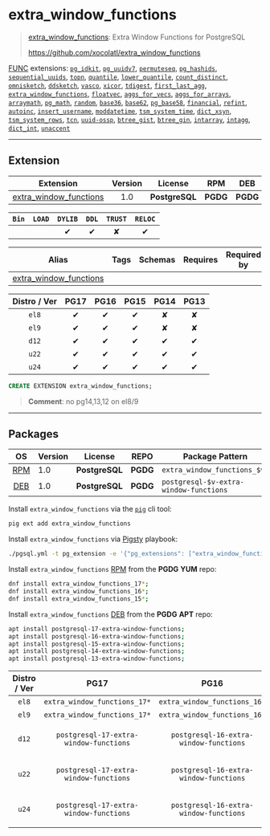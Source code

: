 # extra_window_functions


> [extra_window_functions](https://github.com/xocolatl/extra_window_functions): Extra Window Functions for PostgreSQL
>
> https://github.com/xocolatl/extra_window_functions





[FUNC](/func) extensions: [`pg_idkit`](/pg_idkit), [`pg_uuidv7`](/pg_uuidv7), [`permuteseq`](/permuteseq), [`pg_hashids`](/pg_hashids), [`sequential_uuids`](/sequential_uuids), [`topn`](/topn), [`quantile`](/quantile), [`lower_quantile`](/lower_quantile), [`count_distinct`](/count_distinct), [`omnisketch`](/omnisketch), [`ddsketch`](/ddsketch), [`vasco`](/vasco), [`xicor`](/xicor), [`tdigest`](/tdigest), [`first_last_agg`](/first_last_agg), [`extra_window_functions`](/extra_window_functions), [`floatvec`](/floatvec), [`aggs_for_vecs`](/aggs_for_vecs), [`aggs_for_arrays`](/aggs_for_arrays), [`arraymath`](/arraymath), [`pg_math`](/pg_math), [`random`](/random), [`base36`](/base36), [`base62`](/base62), [`pg_base58`](/pg_base58), [`financial`](/financial), [`refint`](/refint), [`autoinc`](/autoinc), [`insert_username`](/insert_username), [`moddatetime`](/moddatetime), [`tsm_system_time`](/tsm_system_time), [`dict_xsyn`](/dict_xsyn), [`tsm_system_rows`](/tsm_system_rows), [`tcn`](/tcn), [`uuid-ossp`](/uuid-ossp), [`btree_gist`](/btree_gist), [`btree_gin`](/btree_gin), [`intarray`](/intarray), [`intagg`](/intagg), [`dict_int`](/dict_int), [`unaccent`](/unaccent)


-------
## Extension


| Extension | Version | License | RPM | DEB | PL |
|-----------|:-------:|:-------:|:---:|:---:|:--:|
| [extra_window_functions](https://github.com/xocolatl/extra_window_functions) | 1.0 | **<span class="tcblue">PostgreSQL</span>** | **<span class="tccyan">PGDG</span>** | **<span class="tccyan">PGDG</span>** | `C` |



| `Bin` | `LOAD` | `DYLIB` | `DDL` | `TRUST` | `RELOC` |
|:-----:|:------:|:-------:|:-----:|:-------:|:-------:|
|  |  | <span class="tcblue">✔</span> | <span class="tcblue">✔</span> | <span class="tcwarn">✘</span> | <span class="tcblue">✔</span> |



| Alias | Tags | Schemas | Requires | Required by |
|-------|------|---------|----------|-------------|
| [extra_window_functions](/extra_window_functions) |  |  |  |  |



| Distro / Ver | PG17 | PG16 | PG15 | PG14 | PG13 |
|:------------:|:----:|:----:|:----:|:----:|:----:|
| `el8` | <span class="tcblue">✔</span> | <span class="tcblue">✔</span> | <span class="tcblue">✔</span> | <span class="tcred">✘</span> | <span class="tcred">✘</span> |
| `el9` | <span class="tcblue">✔</span> | <span class="tcblue">✔</span> | <span class="tcblue">✔</span> | <span class="tcred">✘</span> | <span class="tcred">✘</span> |
| `d12` | <span class="tcblue">✔</span> | <span class="tcblue">✔</span> | <span class="tcblue">✔</span> | <span class="tcblue">✔</span> | <span class="tcblue">✔</span> |
| `u22` | <span class="tcblue">✔</span> | <span class="tcblue">✔</span> | <span class="tcblue">✔</span> | <span class="tcblue">✔</span> | <span class="tcblue">✔</span> |
| `u24` | <span class="tcblue">✔</span> | <span class="tcblue">✔</span> | <span class="tcblue">✔</span> | <span class="tcblue">✔</span> | <span class="tcblue">✔</span> |





```sql
CREATE EXTENSION extra_window_functions;
```
> **Comment**: no pg14,13,12 on el8/9
-----------


## Packages


| OS | Version | License | REPO | Package Pattern | 17 | 16 | 15 | 14 | 13 | Dependency |
|:--:|---------|:-------:|:----:|-----------------|:--:|:--:|:--:|:--:|:--:|------------|
| [RPM](/rpm) | 1.0 | **<span class="tcblue">PostgreSQL</span>** | **<span class="tccyan">PGDG</span>** | `extra_window_functions_$v*` | **<span class="tccyan">✔</span>** | **<span class="tccyan">✔</span>** | **<span class="tccyan">✔</span>** |  |  |  |
| [DEB](/deb) | 1.0 | **<span class="tcblue">PostgreSQL</span>** | **<span class="tccyan">PGDG</span>** | `postgresql-$v-extra-window-functions` | **<span class="tccyan">✔</span>** | **<span class="tccyan">✔</span>** | **<span class="tccyan">✔</span>** |  |  |  |



Install `extra_window_functions` via the [`pig`](https://github.com/pgsty/pig) cli tool:

```bash
pig ext add extra_window_functions
```


Install `extra_window_functions` via [Pigsty](https://pigsty.io/docs/pgext/usage/install/) playbook:

```bash
./pgsql.yml -t pg_extension -e '{"pg_extensions": ["extra_window_functions"]}'
```


Install `extra_window_functions` [RPM](/rpm) from the **<span class="tccyan">PGDG</span>** **YUM** repo:

```bash
dnf install extra_window_functions_17*;
dnf install extra_window_functions_16*;
dnf install extra_window_functions_15*;
```


Install `extra_window_functions` [DEB](/deb) from the **<span class="tccyan">PGDG</span>** **APT** repo:

```bash
apt install postgresql-17-extra-window-functions;
apt install postgresql-16-extra-window-functions;
apt install postgresql-15-extra-window-functions;
apt install postgresql-14-extra-window-functions;
apt install postgresql-13-extra-window-functions;
```




| Distro / Ver | PG17 | PG16 | PG15 | PG14 | PG13 |
|:------------:|:----:|:----:|:----:|:----:|:----:|
| `el8` | `extra_window_functions_17*` | `extra_window_functions_16*` | `extra_window_functions_15*` | <span class="tcred">✘</span> | <span class="tcred">✘</span> |
| `el9` | `extra_window_functions_17*` | `extra_window_functions_16*` | `extra_window_functions_15*` | <span class="tcred">✘</span> | <span class="tcred">✘</span> |
| `d12` | `postgresql-17-extra-window-functions` | `postgresql-16-extra-window-functions` | `postgresql-15-extra-window-functions` | `postgresql-14-extra-window-functions` | `postgresql-13-extra-window-functions` |
| `u22` | `postgresql-17-extra-window-functions` | `postgresql-16-extra-window-functions` | `postgresql-15-extra-window-functions` | `postgresql-14-extra-window-functions` | `postgresql-13-extra-window-functions` |
| `u24` | `postgresql-17-extra-window-functions` | `postgresql-16-extra-window-functions` | `postgresql-15-extra-window-functions` | `postgresql-14-extra-window-functions` | `postgresql-13-extra-window-functions` |





